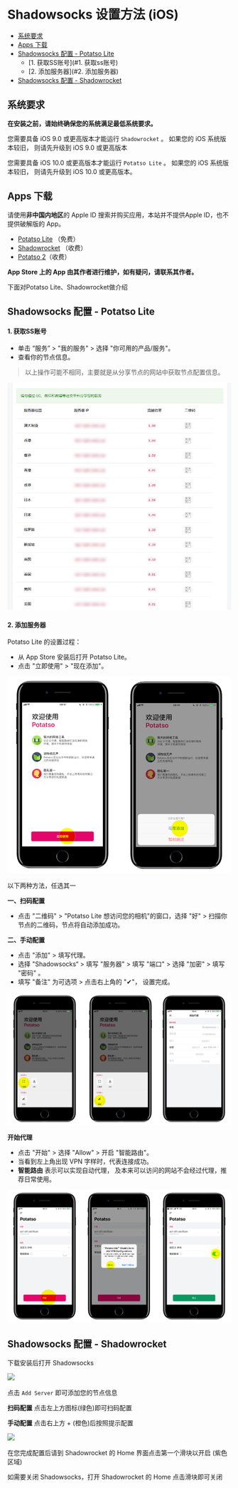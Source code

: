 # Shadowsocks 设置方法 (iOS)


- [系统要求](#系统要求)
- [Apps 下载](#apps-下载)
- [Shadowsocks 配置 - Potatso Lite](#shadowsocks-配置---potatso-lite)
	- [1. 获取SS账号](#1. 获取ss账号)
	- [2. 添加服务器](#2. 添加服务器)
- [Shadowsocks 配置 - Shadowrocket](#shadowsocks-配置---shadowrocket)


## 系统要求
**在安装之前，请始终确保您的系统满足最低系统要求。**

您需要具备 iOS 9.0 或更高版本才能运行 `Shadowrocket` 。 如果您的 iOS 系统版本较旧， 则请先升级到 iOS 9.0 或更高版本

您需要具备 iOS 10.0 或更高版本才能运行 `Potatso Lite` 。 如果您的 iOS 系统版本较旧， 则请先升级到 iOS 10.0 或更高版本。

## Apps 下载

请使用**非中国内地区**的 Apple ID 搜索并购买应用，本站并不提供Apple ID，也不提供破解版的 App。

* [Potatso Lite](https://itunes.apple.com/us/app/potatso-lite/id1239860606?mt=8) （免费）
* [Shadowrocket](https://itunes.apple.com/us/app/shadowrocket/id932747118?mt=8) （收费）
* [Potatso 2](https://itunes.apple.com/us/app/potatso-2/id1162704202?mt=8)（收费）

**App Store 上的 App 由其作者进行维护，如有疑问，请联系其作者。**

下面对Potatso Lite、Shadowrocket做介绍

## Shadowsocks 配置 - Potatso Lite

#### 1. 获取SS账号

* 单击 “服务” > "我的服务" > 选择 "你可用的产品/服务"。
* 查看你的节点信息。

> 以上操作可能不相同，主要就是从分享节点的网站中获取节点配置信息。

![查看你的节点信息。](../files/images/int-portal-productdetail.png)

#### 2. 添加服务器

Potatso Lite 的设置过程：

* 从 App Store 安装后打开 Potatso Lite。
* 点击 "立即使用" > "现在添加"。

![从App Store安装后打开 Potatso Lite](../files/images/ios-step1.png)

以下两种方法，任选其一

**一、扫码配置**

* 点击 "二维码" > "Potatso Lite 想访问您的相机"的窗口，选择 "好" > 扫描你节点的二维码，节点将自动添加成功。

**二、手动配置**

* 点击 "添加" > 填写代理。
* 选择 "Shadowsocks“ > 填写 "服务器" > 填写 "端口" > 选择 "加密" > 填写 "密码" 。
* 填写 "备注" 为可选项 > 点击右上角的 "✔"， 设置完成。

![选择二维码](../files/images/ios-step2.png)



**开始代理**

* 点击 "开始" > 选择 "Allow" > 开启 "智能路由"。
* 当看到左上角出现 VPN 字样时，代表连接成功。
* **智能路由** 表示可以实现自动代理， 及本来可以访问的网站不会经过代理，推荐日常使用。

![代理填写](../files/images/ios-step3.png)


## Shadowsocks 配置 - Shadowrocket

下载安装后打开 Shadowsocks

![](https://ooo.0o0.ooo/2017/01/04/586d092d42d92.png)

点击 `Add Server` 即可添加您的节点信息

**扫码配置**
点击左上方图标(绿色)即可扫码配置

**手动配置**
点击右上方 + (橙色)后按照提示配置

![](https://i.loli.net/2017/11/02/59fa820b25da6.jpeg)

在您完成配置后请到 Shadowrocket 的 Home 界面点击第一个滑块以开启 (紫色区域)

如需要关闭 Shadowsocks，打开 Shadowrocket 的 Home 点击滑块即可关闭

